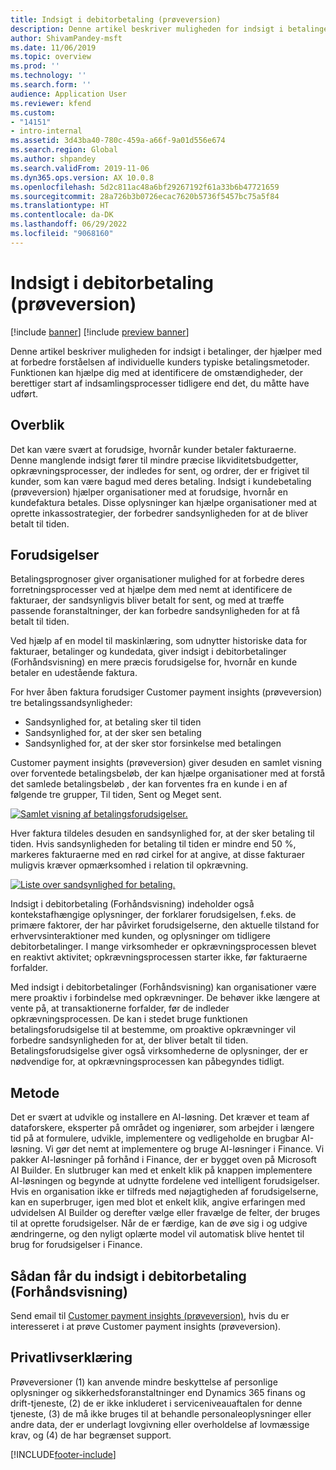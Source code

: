 ```yaml
---
title: Indsigt i debitorbetaling (prøveversion)
description: Denne artikel beskriver muligheden for indsigt i betalinger, der hjælper med at forbedre forståelsen af individuelle kunders typiske betalingsmetoder. Funktionen kan hjælpe dig med at identificere de omstændigheder, der berettiger start af indsamlingsprocesser tidligere end det, du måtte have udført.
author: ShivamPandey-msft
ms.date: 11/06/2019
ms.topic: overview
ms.prod: ''
ms.technology: ''
ms.search.form: ''
audience: Application User
ms.reviewer: kfend
ms.custom:
- "14151"
- intro-internal
ms.assetid: 3d43ba40-780c-459a-a66f-9a01d556e674
ms.search.region: Global
ms.author: shpandey
ms.search.validFrom: 2019-11-06
ms.dyn365.ops.version: AX 10.0.8
ms.openlocfilehash: 5d2c811ac48a6bf29267192f61a33b6b47721659
ms.sourcegitcommit: 28a726b3b0726ecac7620b5736f5457bc75a5f84
ms.translationtype: HT
ms.contentlocale: da-DK
ms.lasthandoff: 06/29/2022
ms.locfileid: "9068160"
---
```

# <a name="customer-payment-insights-preview"></a>Indsigt i debitorbetaling (prøveversion)

[!include [banner](../includes/banner.md)]
[!include [preview banner](../includes/preview-banner.md)]

Denne artikel beskriver muligheden for indsigt i betalinger, der hjælper med at forbedre forståelsen af individuelle kunders typiske betalingsmetoder. Funktionen kan hjælpe dig med at identificere de omstændigheder, der berettiger start af indsamlingsprocesser tidligere end det, du måtte have udført. 

## <a name="overview"></a>Overblik

Det kan være svært at forudsige, hvornår kunder betaler fakturaerne. Denne manglende indsigt fører til mindre præcise likviditetsbudgetter, opkrævningsprocesser, der indledes for sent, og ordrer, der er frigivet til kunder, som kan være bagud med deres betaling. Indsigt i kundebetaling (prøveversion) hjælper organisationer med at forudsige, hvornår en kundefaktura betales. Disse oplysninger kan hjælpe organisationer med at oprette inkassostrategier, der forbedrer sandsynligheden for at de bliver betalt til tiden. 

## <a name="predictions"></a>Forudsigelser

Betalingsprognoser giver organisationer mulighed for at forbedre deres forretningsprocesser ved at hjælpe dem med nemt at identificere de fakturaer, der sandsynligvis bliver betalt for sent, og med at træffe passende foranstaltninger, der kan forbedre sandsynligheden for at få betalt til tiden.

Ved hjælp af en model til maskinlæring, som udnytter historiske data for fakturaer, betalinger og kundedata, giver indsigt i debitorbetalinger (Forhåndsvisning) en mere præcis forudsigelse for, hvornår en kunde betaler en udestående faktura.

For hver åben faktura forudsiger Customer payment insights (prøveversion) tre betalingssandsynligheder:

-   Sandsynlighed for, at betaling sker til tiden 
-   Sandsynlighed for, at der sker sen betaling
-   Sandsynlighed for, at der sker stor forsinkelse med betalingen

Customer payment insights (prøveversion) giver desuden en samlet visning over forventede betalingsbeløb, der kan hjælpe organisationer med at forstå det samlede betalingsbeløb , der kan forventes fra en kunde i en af følgende tre grupper, Til tiden, Sent og Meget sent.

[![Samlet visning af betalingsforudsigelser.](./media/graphic-payment-reports.png)](./media/graphic-payment-reports.png)

Hver faktura tildeles desuden en sandsynlighed for, at der sker betaling til tiden. Hvis sandsynligheden for betaling til tiden er mindre end 50 %, markeres fakturaerne med en rød cirkel for at angive, at disse fakturaer muligvis kræver opmærksomhed i relation til opkrævning. 

[![Liste over sandsynlighed for betaling.](./media/customer-pymnt-probability-list.png)](./media/customer-pymnt-probability-list.png)

Indsigt i debitorbetaling (Forhåndsvisning) indeholder også kontekstafhængige oplysninger, der forklarer forudsigelsen, f.eks. de primære faktorer, der har påvirket forudsigelserne, den aktuelle tilstand for erhvervsinteraktioner med kunden, og oplysninger om tidligere debitorbetalinger. I mange virksomheder er opkrævningsprocessen blevet en reaktivt aktivitet; opkrævningsprocessen starter ikke, før fakturaerne forfalder. 

Med indsigt i debitorbetalinger (Forhåndsvisning) kan organisationer være mere proaktiv i forbindelse med opkrævninger. De behøver ikke længere at vente på, at transaktionerne forfalder, før de indleder opkrævningsprocessen. De kan i stedet bruge funktionen betalingsforudsigelse til at bestemme, om proaktive opkrævninger vil forbedre sandsynligheden for at, der bliver betalt til tiden. Betalingsforudsigelse giver også virksomhederne de oplysninger, der er nødvendige for, at opkrævningsprocessen kan påbegyndes tidligt.

## <a name="methodology"></a>Metode

Det er svært at udvikle og installere en AI-løsning. Det kræver et team af dataforskere, eksperter på området og ingeniører, som arbejder i længere tid på at formulere, udvikle, implementere og vedligeholde en brugbar AI-løsning. Vi gør det nemt at implementere og bruge AI-løsninger i Finance. Vi pakker AI-løsninger på forhånd i Finance, der er bygget oven på Microsoft AI Builder. En slutbruger kan med et enkelt klik på knappen implementere AI-løsningen og begynde at udnytte fordelene ved intelligent forudsigelser. Hvis en organisation ikke er tilfreds med nøjagtigheden af forudsigelserne, kan en superbruger, igen med blot et enkelt klik, angive erfaringen med udvidelsen AI Builder og derefter vælge eller fravælge de felter, der bruges til at oprette forudsigelser. Når de er færdige, kan de øve sig i og udgive ændringerne, og den nyligt oplærte model vil automatisk blive hentet til brug for forudsigelser i Finance.

## <a name="how-to-get-customer-payment-insights-preview"></a>Sådan får du indsigt i debitorbetaling (Forhåndsvisning)

Send email til [Customer payment insights (prøveversion)](mailto:fiap@microsoft.com), hvis du er interesseret i at prøve Customer payment insights (prøveversion).

## <a name="privacy-notice"></a>Privatlivserklæring

Prøveversioner (1) kan anvende mindre beskyttelse af personlige oplysninger og sikkerhedsforanstaltninger end Dynamics 365 finans og drift-tjeneste, (2) de er ikke inkluderet i serviceniveauaftalen for denne tjeneste, (3) de må ikke bruges til at behandle personaleoplysninger eller andre data, der er underlagt lovgivning eller overholdelse af lovmæssige krav, og (4) de har begrænset support.




[!INCLUDE[footer-include](../../includes/footer-banner.md)]

